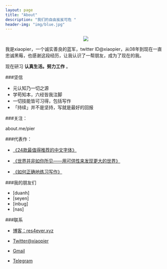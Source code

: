 ```yaml
---
layout: page
title: "About"
description: "我们的自由岌岌可危 "
header-img: "img/blue.jpg"
---
```



<center>
    <p><img src="http://7xlfkx.com1.z0.glb.clouddn.com/white2.jpg" align="center"></p>
</center>

我是xiaopier，一个诚实善良的蓝军，twitter ID@xiaopier，从08年到现在一直忠诚黑莓，也感谢这段经历，让我认识了一帮朋友，成为了现在的我。

现在研习 **认真生活。努力工作** 。

###坚信


- 元认知乃一切之源
- 学苟知本，六经皆我注脚 
- 一切技能皆可习得，包括写作
- 「持续」并不是坚持，写就是最好的回报


###关注：

about.me/pier




###代表作：

- [《24款最值得推荐的中文字体》](http://cnfeat.com/blog/2015/05/22/a-24-chinese-fonts/)

- [《世界并非如你所见——用可供性来发现更大的世界》](http://cnfeat.com/blog/2015/05/01/affordance/)

- [《如何正确地练习写作》](http://cnfeat.com/blog/2015/03/02/how-to-write/)


###我的朋友们

- [duanh]
- [seyen]
- [inbug]
- [nas]

###联系

- [博客：res4ever.xyz]()

- [Twitter@xiaopier](http://weibo.com/207775270)

- [Gmail](xiaopier@gmail.com)

- [Telegram](xiaopier)


<center>
    <p><img src="" align="center"></p>
</center>






